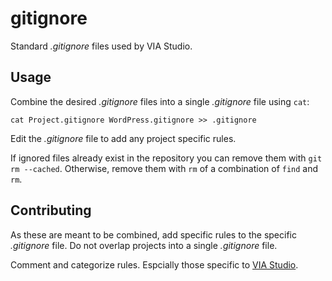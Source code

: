 # gitignore
Standard *.gitignore* files used by VIA Studio.

## Usage
Combine the desired *.gitignore* files into a single *.gitignore* file using `cat`:

    cat Project.gitignore WordPress.gitignore >> .gitignore

Edit the *.gitignore* file to add any project specific rules.

If ignored files already exist in the repository you can remove them with `git rm --cached`. Otherwise, remove them with `rm` of a combination of `find` and `rm`.

## Contributing
As these are meant to be combined, add specific rules to the specific *.gitignore* file. Do not overlap projects into a single *.gitignore* file.

Comment and categorize rules. Espcially those specific to [VIA Studio](http://viastudio.com).
